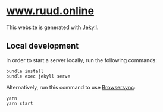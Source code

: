 # www.ruud.online

This website is generated with [Jekyll][jekyll].

## Local development

In order to start a server locally, run the following commands:

    bundle install
    bundle exec jekyll serve

Alternatively, run this command to use [Browsersync][browsersync]:

    yarn
    yarn start


[jekyll]: https://jekyllrb.com/
[browsersync]: https://www.browsersync.io/
